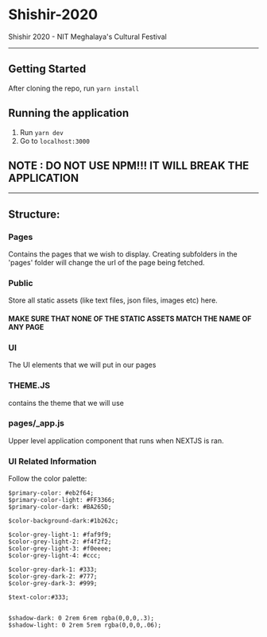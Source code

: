 # Shishir-2020

Shishir 2020 - NIT Meghalaya's Cultural Festival

---

## Getting Started

After cloning the repo, run `yarn install`

## Running the application

1. Run `yarn dev`
2. Go to `localhost:3000`

## NOTE : DO NOT USE NPM!!! IT WILL BREAK THE APPLICATION

---

## Structure:

### Pages

Contains the pages that we wish to display. Creating subfolders in the 'pages' folder will change the url of the page being fetched.

### Public

Store all static assets (like text files, json files, images etc) here.

#### MAKE SURE THAT NONE OF THE STATIC ASSETS MATCH THE NAME OF ANY PAGE

### UI

The UI elements that we will put in our pages

### THEME.JS

contains the theme that we will use

### pages/\_app.js

Upper level application component that runs when NEXTJS is ran.

### UI Related Information
Follow the  color palette:
```
$primary-color: #eb2f64;
$primary-color-light: #FF3366;
$primary-color-dark: #BA265D;

$color-background-dark:#1b262c;

$color-grey-light-1: #faf9f9;
$color-grey-light-2: #f4f2f2;
$color-grey-light-3: #f0eeee;
$color-grey-light-4: #ccc;

$color-grey-dark-1: #333;
$color-grey-dark-2: #777;
$color-grey-dark-3: #999;

$text-color:#333;


$shadow-dark: 0 2rem 6rem rgba(0,0,0,.3);
$shadow-light: 0 2rem 5rem rgba(0,0,0,.06);
```
